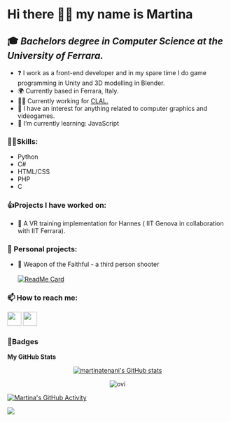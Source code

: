 Hi there 👋😃 my name is Martina
=================================
🎓 *Bachelors degree in Computer Science at the University of Ferrara.*
------------------------------------------------------------------------------
* ❓ I work as a front-end developer and in my spare time I do game programming in Unity and 3D modelling in Blender. <br>
* 🌍 Currently based in Ferrara, Italy.
* 👷‍♀️ Currently working for <a href="https://www.clal.it/" target="_blank" rel="noreferrer">CLAL.</a> <br>
* 🔎 I have an interest for anything related to computer graphics and videogames. <br>
* 🌱 I’m currently learning: JavaScript
  
### 🤹‍♀️Skills:
* Python
* C#
* HTML/CSS
* PHP
* C

### 👍Projects I have worked on: 
* 🦾 A VR training implementation for Hannes ( IIT Genova in collaboration with IIT Ferrara). <br>
 
### 🔭 Personal projects: 
* 🌙 Weapon of the Faithful - a third person shooter <br><br>
    [![ReadMe Card](https://github-readme-stats.vercel.app/api/pin/?username=martinatenani&repo=WotF)](https://github.com/martinatenani/WotF)

### 📫 How to reach me:

  <p align="left"> 
   <a href="https://www.github.com/martinatenani" target="_blank" rel="noreferrer"><img src="https://raw.githubusercontent.com/danielcranney/readme-generator/main/public/icons/socials/github.svg" width="32" height="32" /></a>
   <a href="https://www.linkedin.com/in/martina-tenani-70aa30223" target="_blank" rel="noreferrer"><img src="https://raw.githubusercontent.com/danielcranney/readme-generator/main/public/icons/socials/linkedin.svg" width="32" height="32" /></a>
  </p>

### 🏅Badges

<b>My GitHub Stats</b>

<p align="center"> <a href="http://www.github.com/martinatenani"><img src="https://github-readme-stats.vercel.app/api?username=martinatenani&show_icons=true&hide=&count_private=true&title_color=84cc16&text_color=ffffff&icon_color=22c55e&bg_color=181824&hide_border=true&show_icons=true" alt="martinatenani's GitHub stats" /></a></p>
<p align="center"> <img src="https://github-readme-stats.vercel.app/api/top-langs?username=martinatenani&show_icons=true&locale=en&layout=compact&theme=chartreuse-dark" alt="ovi" /> </p>

[![Martina's GitHub Activity](https://github-readme-activity-graph.vercel.app/graph?username=martinatenani&theme=github-compact)](https://github.com/ashutosh00710/github-readme-activity-graph)

![](https://komarev.com/ghpvc/?username=martinatenani)
  
